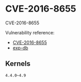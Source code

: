 # CVE-2016-8655

CVE-2016-8655

Vulnerability reference:
 * [CVE-2016-8655](https://cve.mitre.org/cgi-bin/cvename.cgi?name=CVE-2016-8655)
 * [exp-db](https://www.exploit-db.com/exploits/40871)

## Kernels
```
4.4.0~4.9
```   




